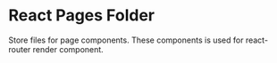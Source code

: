 # React Pages Folder

Store files for page components. These components is used for react-router render component.
